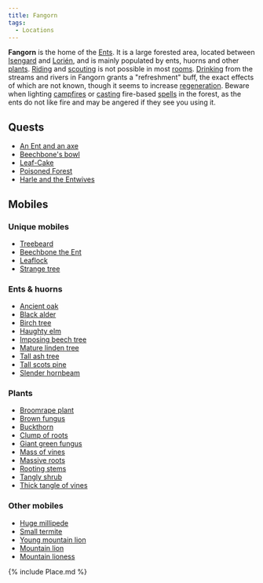 ```yaml
---
title: Fangorn
tags:
  - Locations
---
```

**Fangorn** is the home of the [Ents](Ent "wikilink"). It is a large
forested area, located between [Isengard](Isengard "wikilink") and
[Lorién](Lorién "wikilink"), and is mainly populated by ents, huorns and
other [plants](plant "wikilink"). [Riding](Ride "wikilink") and
[scouting](scout "wikilink") is not possible in most
[rooms](room "wikilink"). [Drinking](Drink "wikilink") from the streams
and rivers in Fangorn grants a "refreshment" buff, the exact effects of
which are not known, though it seems to increase
[regeneration](regeneration "wikilink"). Beware when lighting
[campfires](camp "wikilink") or [casting](cast "wikilink") fire-based
[spells](spell "wikilink") in the forest, as the ents do not like fire
and may be angered if they see you using it.

## Quests

- [An Ent and an axe](Quest#An_Ent_and_an_axe "wikilink")
- [Beechbone's bowl](Quest#Beechbone.27s_bowl "wikilink")
- [Leaf-Cake](Quest#Leaf-Cake "wikilink")
- [Poisoned Forest](Quest#Poisoned_Forest "wikilink")
- [Harle and the Entwives](Quest#Harle_and_the_Entwives "wikilink")

## Mobiles

### Unique mobiles

- [Treebeard](Treebeard "wikilink")
- [Beechbone the Ent](Beechbone_the_Ent "wikilink")
- [Leaflock](Leaflock "wikilink")
- [Strange tree](Strange_tree "wikilink")

### Ents & huorns

- [Ancient oak](Ancient_oak "wikilink")
- [Black alder](Black_alder "wikilink")
- [Birch tree](Birch_tree "wikilink")
- [Haughty elm](Haughty_elm "wikilink")
- [Imposing beech tree](Imposing_beech_tree "wikilink")
- [Mature linden tree](Mature_linden_tree "wikilink")
- [Tall ash tree](Tall_ash_tree "wikilink")
- [Tall scots pine](Tall_scots_pine "wikilink")
- [Slender hornbeam](Slender_hornbeam "wikilink")

### Plants

- [Broomrape plant](Broomrape_plant "wikilink")
- [Brown fungus](Brown_fungus "wikilink")
- [Buckthorn](Buckthorn "wikilink")
- [Clump of roots](Clump_of_roots "wikilink")
- [Giant green fungus](Giant_green_fungus "wikilink")
- [Mass of vines](Mass_of_vines "wikilink")
- [Massive roots](Massive_roots "wikilink")
- [Rooting stems](Rooting_stems "wikilink")
- [Tangly shrub](Tangly_shrub "wikilink")
- [Thick tangle of vines](Thick_tangle_of_vines "wikilink")

### Other mobiles

- [Huge millipede](Huge_millipede "wikilink")
- [Small termite](Small_termite "wikilink")
- [Young mountain lion](Young_mountain_lion "wikilink")
- [Mountain lion](Mountain_lion "wikilink")
- [Mountain lioness](Mountain_lioness "wikilink")

{% include Place.md %}
